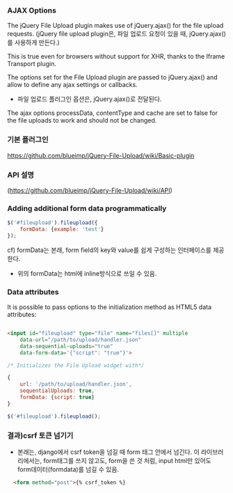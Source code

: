 ### AJAX Options

The jQuery File Upload plugin makes use of jQuery.ajax() for the file upload requests. 
(jQuery file upload plugin은, 파일 업로드 요청이 있을 때, jQuery.ajax()를 사용하게 만든다.) 

This is true even for browsers without support for XHR, thanks to the Iframe Transport plugin.

The options set for the File Upload plugin are passed to jQuery.ajax() and allow to define any ajax settings or callbacks.
- 파일 업로드 플러그인 옵션은, jQuery.ajax()로 전달된다. 

The ajax options processData, contentType and cache are set to false for the file uploads to work and should not be changed.



### 기본 플러그인 
https://github.com/blueimp/jQuery-File-Upload/wiki/Basic-plugin


### API 설명
(https://github.com/blueimp/jQuery-File-Upload/wiki/API)

### Adding additional form data programmatically

```javascript 
$('#fileupload').fileupload({
    formData: {example: 'test'}
});
```

cf)  formData는 본래, form field의 key와 value를 쉽게 구성하는 인터페이스를 제공한다. 

- 위의 formData는 html에 inline방식으로 쓰일 수 있음.
 
### Data attributes

It is possible to pass options to the initialization method as HTML5 data attributes:

```html

<input id="fileupload" type="file" name="files[]" multiple
    data-url="/path/to/upload/handler.json"
    data-sequential-uploads="true"
    data-form-data='{"script": "true"}'>

```

```javascript
/* Initializes the File Upload widget with*/

{
    url: '/path/to/upload/handler.json',
    sequentialUploads: true,
    formData: {script: true}
}

$('#fileupload').fileupload();
```

### 결과)csrf 토큰 넘기기 

- 본래는, django에서 csrf token을 넘길 때 form 태그 안에서 넘긴다. 이 라이브러리에서는, form태그를 쓰지 않고도, form을 쓴 것 처럼, input html만 있어도 form데이터(formdata)를 넘길 수 있음. 

```html 
  <form method="post">{% csrf_token %}
```
